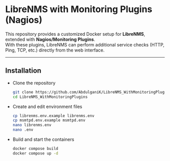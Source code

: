 # LibreNMS with Monitoring Plugins (Nagios)

This repository provides a customized Docker setup for **LibreNMS**, extended with **Nagios/Monitoring Plugins**.  
With these plugins, LibreNMS can perform additional service checks (HTTP, Ping, TCP, etc.) directly from the web interface.

---

## Installation

- Clone the repository  
  ```bash
  git clone https://github.com/AbdulganiK/LibreNMS_WithMonitoringPlugins.git
  cd LibreNMS_WithMonitoringPlugins

- Create and edit environment files
  ```bash
  cp librenms.env.example librenms.env
  cp msmtpd.env.example msmtpd.env
  nano librenms.env
  nano .env

- Build and start the containers
    ```bash
    docker compose build
    docker compose up -d

